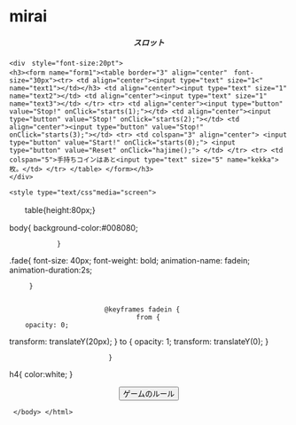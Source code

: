 # mirai
<html> <head> <!--コメント -->

<script type="text/javascript">

hayasa=30; 	
coin=10; 	 
mes='残念！コインを使い果たしてしまいました!ゲーム終了!'; 			
	rate1=5; 			
	rate2=10; 	kekka=coin; 	nums=new Array('','',''); 	timers=0; 	e1=0;e2=0;e3=0; 	
	
	function hajime()	{ 	
					
						kekka=coin; 		document.form1.kekka.value=coin; 		document.form1.text1.value=" "; 		document.form1.text2.value=" "; 		document.form1.text3.value=" "; 		} 	function srot() 		{ 		if(e1 < 1000) 			{ 			nums[0]=Math.floor(Math.random()*46); 			for(i1=0,j1=9,k1=j1; i1 < 10; i1++) 				{ 				if(nums[0] < k1 || nums[0] == 45) 					{ 					if(i1+1 == 10)nums[0]=0; 					else nums[0]=i1+1; 					break; 					} 				j1--; 				k1+=j1; 				} 			document.form1.text1.value=nums[0]; 			e1++; 			clearTimeout(timers); 			timers=setTimeout('srot()',hayasa); 			} 		if(e2 < 1000) 			{ 			nums[1]=Math.floor(Math.random()*46); 			for(i2=0,j2=9,k2=j2; i2 < 10; i2++) 				{ 				if(nums[1] < k2 || nums[1] == 45) 					{ 					if(i2+1 == 10)nums[1]=0; 					else nums[1]=i2+1; 					break; 					} 				j2--; 				k2+=j2; 				} 			document.form1.text2.value=nums[1]; 			e2++; 			clearTimeout(timers); 			timers=setTimeout('srot()',hayasa); 			} 		if(e3 < 1000) 			{ 			nums[2]=Math.floor(Math.random()*46); 			for(i3=0,j3=9,k3=j3; i3 < 10; i3++) 				{ 				if(nums[2] < k3 || nums[2] == 45) 					{ 					if(i3+1 == 10)nums[2]=0; 					else nums[2]=i3+1; 					break; 					} 				j3--; 				k3+=j3; 				} 			document.form1.text3.value=nums[2]; 			e3++; 			clearTimeout(timers); 			timers=setTimeout('srot()',hayasa); 			} 		if(e1 >= 1000)stop(); 		else if(e2 >= 1000)stop(); 		else if(e3 >= 1000)stop(); 		} 	function stop() 		{ 		document.form1.text1.value=nums[0]; 		document.form1.text2.value=nums[1]; 		document.form1.text3.value=nums[2]; 		if(e1 >= 1000 && e2 >= 1000 && e3 >= 1000) 			{ 			if(nums[0] == nums[1] && nums[1] == nums[2]) 				{ 				if(nums[0] == 0)kekka+=10*rate1; 				else kekka+=nums[0]*rate1; 				} 			else if(nums[0] == nums[1]+1 && nums[1] == nums[2]+1) 				{ 				if(nums[0] == 0)kekka+=10*rate2; 				else kekka+=nums[0]*rate2; 				} 			else if(nums[2] == nums[1]+1 && nums[1] == nums[0]+1) 				{ 				if(nums[0] == 0)kekka+=10*rate2; 				else kekka+=nums[0]*rate2; 				} 			document.form1.kekka.value=kekka; 			} 		} 	function starts(e) 		{ 		e=eval(e); 		if(e == 0) 			{ 			if(kekka<1) 				{ 				alert(mes); 				document.form1.kekka.value=0; 				} 			else 				{ 				kekka--; 				document.form1.kekka.value=kekka; 				e1=0;e2=0;e3=0; 				srot(); 				} 			} 		else if(e == 1)e1=1000; 		else if(e == 2)e2=1000; 		else if(e == 3)e3=1000; 		} //--> </script> </head> <body onLoad="hajime();".fontsize(7);> 
<div></div>
	<div class="fade"><center><h4><i>スロット</i></h4></center></div>
	
	<div　style="font-size:20pt">
	<h3><form name="form1"><table border="3" align="center"　font-size="30px"><tr> <td align="center"><input type="text" size="1<" name="text1"></td></h3> <td align="center"><input type="text" size="1" name="text2"></td> <td align="center"><input type="text" size="1" name="text3"></td> </tr> <tr> <td align="center"><input type="button" value="Stop!" onClick="starts(1);"></td> <td align="center"><input type="button" value="Stop!" onClick="starts(2);"></td> <td align="center"><input type="button" value="Stop!" onClick="starts(3);"></td> <tr> <td colspan="3" align="center"> <input type="button" value="Start!" onClick="starts(0);"> <input type="button" value="Reset" onClick="hajime();"> </td> </tr> <tr> <td colspan="5">手持ちコインはあと<input type="text" size="5" name="kekka">枚。</td> </tr> </table> </form></h3>
	</div>
	
	<style type="text/css"media="screen">

　　table{height:80px;}

body{
				background-color:#008080;
				
				}

.fade{
         font-size: 40px;
         font-weight: bold;
       animation-name: fadein;
       animation-duration:2s;
       
         }

							
							@keyframes fadein { 
									from {
        opacity: 0;
  transform: translateY(20px);
            }
    to {
         opacity: 1;
    transform: translateY(0);
         }


							 }
h4{
				color:white;
				}

</style>
<div class="fade"><center><input type="button" value="ゲームのルール" 
onclick="i=0; msg='💲💲💲💲💲これは、皆さんよくご存知のスロットマシンです。まず初めにスタートボタンを押してゲームを開始し、それから一つずつストップボタンを押してください。ゾロ目なら、コインが5倍、連番なら10倍になるよ。さあ、皆さん、億万長者になりましょう!💲💲💲💲💲';
 timerID=setInterval('if(i<=msg.length){document.all.div1.innerText=msg.substring(0,i); i++;}if(i>msg.length){clearInterval(timerID);}',80);"></center></div>

<div id=div1></div>
	
	 </body> </html>

